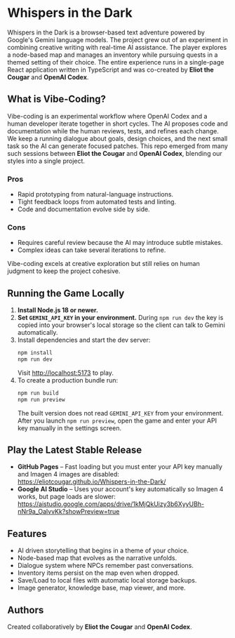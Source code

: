 # Whispers in the Dark

Whispers in the Dark is a browser-based text adventure powered by Google's Gemini language models. The project grew out of an experiment in combining creative writing with real-time AI assistance. The player explores a node-based map and manages an inventory while pursuing quests in a themed setting of their choice. The entire experience runs in a single-page React application written in TypeScript and was co-created by **Eliot the Cougar** and **OpenAI Codex**.

## What is Vibe-Coding?

Vibe-coding is an experimental workflow where OpenAI Codex and a human developer iterate together in short cycles. The AI proposes code and documentation while the human reviews, tests, and refines each change. We keep a running dialogue about goals, design choices, and the next small task so the AI can generate focused patches. This repo emerged from many such sessions between **Eliot the Cougar** and **OpenAI Codex**, blending our styles into a single project.

### Pros

- Rapid prototyping from natural-language instructions.
- Tight feedback loops from automated tests and linting.
- Code and documentation evolve side by side.

### Cons

- Requires careful review because the AI may introduce subtle mistakes.
- Complex ideas can take several iterations to refine.

Vibe-coding excels at creative exploration but still relies on human judgment to keep the project cohesive.

## Running the Game Locally

1. **Install Node.js 18 or newer.**
2. **Set `GEMINI_API_KEY` in your environment.** During `npm run dev` the key is copied into your browser's local storage so the client can talk to Gemini automatically.
3. Install dependencies and start the dev server:
   ```bash
   npm install
   npm run dev
   ```
   Visit [http://localhost:5173](http://localhost:5173) to play.
4. To create a production bundle run:
   ```bash
   npm run build
   npm run preview
   ```
   The built version does not read `GEMINI_API_KEY` from your environment. After you launch `npm run preview`, open the game and enter your API key manually in the settings screen.

## Play the Latest Stable Release

- **GitHub Pages** – Fast loading but you must enter your API key manually and Imagen 4 images are disabled: <https://eliotcougar.github.io/Whispers-in-the-Dark/>
- **Google AI Studio** – Uses your account's key automatically so Imagen 4 works, but page loads are slower: <https://aistudio.google.com/apps/drive/1kMjQkUizy3b6XyyUBh-nNr9a_OalvvKk?showPreview=true>

## Features

- AI driven storytelling that begins in a theme of your choice.
- Node-based map that evolves as the narrative unfolds.
- Dialogue system where NPCs remember past conversations.
- Inventory items persist on the map even when dropped.
- Save/Load to local files with automatic local storage backups.
- Image generator, knowledge base, map viewer, and more.

## Authors

Created collaboratively by **Eliot the Cougar** and **OpenAI Codex**.
